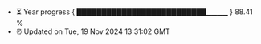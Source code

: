 - ⏳ Year progress { ██████████████████████████▁▁▁▁ } 88.41 %
- ⏰ Updated on Tue, 19 Nov 2024 13:31:02 GMT

